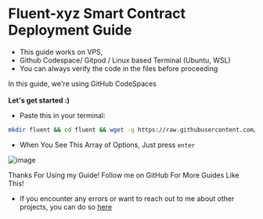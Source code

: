 # Fluent-xyz Smart Contract Deployment Guide

- This guide works on VPS,  
- Github Codespace/ Gitpod / Linux based Terminal (Ubuntu, WSL)
- You can always verify the code in the files before proceeding

In this guide, we're using GitHub CodeSpaces <br/>
<br/>
**Let's get started :)**

  - Paste this in your terminal:
    
```bash
mkdir fluent && cd fluent && wget -q https://raw.githubusercontent.com/WillzyDollarrzz/Fluent-Devnet/refs/heads/main/fluent.sh && chmod +x fluent.sh && ./fluent.sh
```

- When You See This Array of Options, Just press `enter` 
<img src="https://i.ibb.co/MSNWdQ5/image.png" alt="image" border="0">


Thanks For Using my Guide! Follow me on GitHub For More Guides Like This!
- If you encounter any errors or want to reach out to me about other projects, you can do so [here](https://x.com/willzydollarrzz) 



